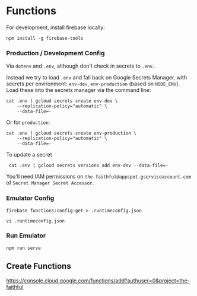 # Functions

For development, install firebase locally:

```
npm install -g firebase-tools
```

### Production / Development Config

Via `dotenv` and `.env`, although don't check in secrets to `.env`.

Instead we try to load `.env` and fall back on Google Secrets Manager, with secrets per environment: `env-dev`, `env-production` (based on `NODE_ENV`). Load these into the secrets manager via the command line:

```
cat .env | gcloud secrets create env-dev \
    --replication-policy="automatic" \
    --data-file=-
```

Or for `production`:

```
cat .env | gcloud secrets create env-production \
    --replication-policy="automatic" \
    --data-file=-
```

To update a secret

```
 cat .env | gcloud secrets versions add env-dev --data-file=-
```

You'll need IAM permissions on `the-faithful@appspot.gserviceaccount.com` of `Secret Manager Secret Accessor`.

### Emulator Config

```
firebase functions:config:get > .runtimeconfig.json

vi .runtimeconfig.json
```

### Run Emulator

```
npm run serve
```


## Create Functions

https://console.cloud.google.com/functions/add?authuser=0&project=the-faithful

